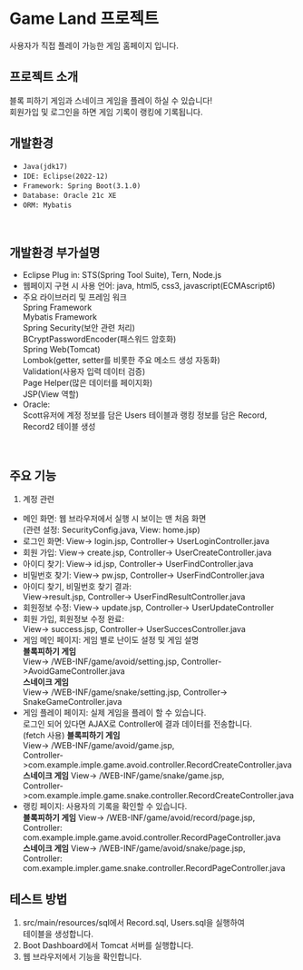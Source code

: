 # Game Land 프로젝트
사용자가 직접 플레이 가능한 게임 홈페이지 입니다.

## 프로젝트 소개
블록 피하기 게임과 스네이크 게임을 플레이 하실 수 있습니다!<br>
회원가입 및 로그인을 하면 게임 기록이 랭킹에 기록됩니다.

## 개발환경
- `Java(jdk17)`
- `IDE: Eclipse(2022-12)`
- `Framework: Spring Boot(3.1.0)`
- `Database: Oracle 21c XE`
- `ORM: Mybatis`
<br>

## 개발환경 부가설명
- Eclipse Plug in: STS(Spring Tool Suite), Tern, Node.js
- 웹페이지 구현 시 사용 언어: java, html5, css3, javascript(ECMAscript6)
- 주요 라이브러리 및 프레임 워크<br>
Spring Framework<br>
Mybatis Framework<br>
Spring Security(보안 관련 처리)<br>
BCryptPasswordEncoder(패스워드 암호화)<br>
Spring Web(Tomcat)<br>
Lombok(getter, setter를 비롯한 주요 메소드 생성 자동화)<br>
Validation(사용자 입력 데이터 검증)<br>
Page Helper(많은 데이터를 페이지화)<br>
JSP(View 역할)
- Oracle:<br>
Scott유저에 계정 정보를 담은 Users 테이블과 랭킹 정보를 담은 Record, Record2 테이블 생성
<br>

## 주요 기능
1. 계정 관련<br>
- 메인 화면: 웹 브라우저에서 실행 시 보이는 맨 처음 화면<br>
(관련 설정: SecurityConfig.java, View: home.jsp)<br>
- 로그인 화면: View-> login.jsp, Controller-> UserLoginController.java<br>
- 회원 가입: View-> create.jsp, Controller-> UserCreateController.java<br>
- 아이디 찾기: View-> id.jsp, Controller-> UserFindController.java<br>
- 비밀번호 찾기: View-> pw.jsp, Controller-> UserFindController.java<br>
- 아이디 찾기, 비밀번호 찾기 결과:<br>
View->result.jsp, Controller-> UserFindResultController.java<br>
- 회원정보 수정: View-> update.jsp, Controller-> UserUpdateController<br>
- 회원 가입, 회원정보 수정 완료:<br>
View-> success.jsp, Controller-> UserSuccesController.java<br>
- 게임 메인 페이지: 게임 별로 난이도 설정 및 게임 설명<br> 
**블록피하기 게임**<br>
View-> /WEB-INF/game/avoid/setting.jsp, Controller->AvoidGameController.java<br>
**스네이크 게임**<br>
View-> /WEB-INF/game/snake/setting.jsp, Controller-> SnakeGameController.java<br>
- 게임 플레이 페이지: 실제 게임을 플레이 할 수 있습니다.<br>
로그인 되어 있다면 AJAX로 Controller에 결과 데이터를 전송합니다.<br>
(fetch 사용)
**블록피하기 게임**<br>
View-> /WEB-INF/game/avoid/game.jsp,<br>
Controller->com.example.imple.game.avoid.controller.RecordCreateController.java<br>
**스네이크 게임** View-> /WEB-INF/game/snake/game.jsp,<br>
Controller->com.example.imple.game.snake.controller.RecordCreateController.java<br>
- 랭킹 페이지: 사용자의 기록을 확인할 수 있습니다.<br>
**블록피하기 게임** View-> /WEB-INF/game/avoid/record/page.jsp,<br>
Controller: com.example.imple.game.avoid.controller.RecordPageController.java<br>
**스네이크 게임** View-> /WEB-INF/game/avoid/snake/page.jsp,<br>
Controller: com.example.impler.game.snake.controller.RecordPageController.java<br>

## 테스트 방법
1. src/main/resources/sql에서 Record.sql, Users.sql을 실행하여<br>
테이블을 생성합니다.
2. Boot Dashboard에서 Tomcat 서버를 실행합니다.
3. 웹 브라우저에서 기능을 확인합니다.
